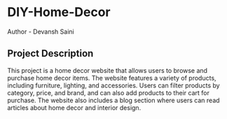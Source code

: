 # DIY-Home-Decor
Author - Devansh Saini

## Project Description

This project is a home decor website that allows users to browse and purchase home decor items. The website features a variety of products, including furniture, lighting, and accessories. Users can filter products by category, price, and brand, and can also add products to their cart for purchase. The website also includes a blog section where users can read articles about home decor and interior design.

